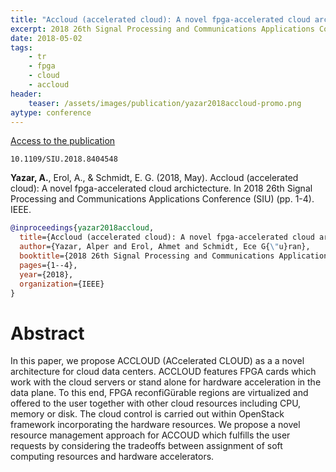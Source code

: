 ```yaml
---
title: "Accloud (accelerated cloud): A novel fpga-accelerated cloud archictecture"
excerpt: 2018 26th Signal Processing and Communications Applications Conference (SIU). IEEE.
date: 2018-05-02
tags:
    - tr
    - fpga
    - cloud
    - accloud
header:
    teaser: /assets/images/publication/yazar2018accloud-promo.png
aytype: conference
---
```


[Access to the publication](https://doi.org/10.1109/SIU.2018.8404548)

`10.1109/SIU.2018.8404548`

**Yazar, A.**, Erol, A., & Schmidt, E. G. (2018, May). Accloud (accelerated
cloud): A novel fpga-accelerated cloud archictecture. In 2018 26th Signal
Processing and Communications Applications Conference (SIU) (pp. 1-4). IEEE.

```bibtex
@inproceedings{yazar2018accloud,
  title={Accloud (accelerated cloud): A novel fpga-accelerated cloud archictecture},
  author={Yazar, Alper and Erol, Ahmet and Schmidt, Ece G{\"u}ran},
  booktitle={2018 26th Signal Processing and Communications Applications Conference (SIU)},
  pages={1--4},
  year={2018},
  organization={IEEE}
}
```

# Abstract

In this paper, we propose ACCLOUD (ACcelerated CLOUD) as a a novel architecture
for cloud data centers. ACCLOUD features FPGA cards which work with the cloud
servers or stand alone for hardware acceleration in the data plane. To this end,
FPGA reconfiGürable regions are virtualized and offered to the user together
with other cloud resources including CPU, memory or disk. The cloud control is
carried out within OpenStack framework incorporating the hardware resources. We
propose a novel resource management approach for ACCOUD which fulfills the user
requests by considering the tradeoffs between assignment of soft computing
resources and hardware accelerators.
